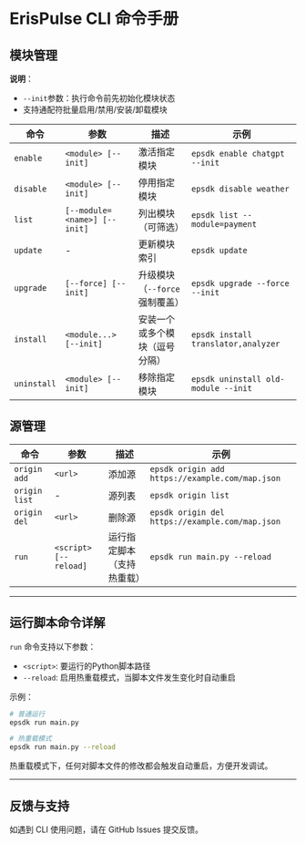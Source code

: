 # ErisPulse CLI 命令手册

## 模块管理
**说明**：
- `--init`参数：执行命令前先初始化模块状态
- 支持通配符批量启用/禁用/安装/卸载模块

| 命令       | 参数                      | 描述                                  | 示例                          |
|------------|---------------------------|---------------------------------------|-------------------------------|
| `enable`   | `<module> [--init]`       | 激活指定模块                          | `epsdk enable chatgpt --init`       |
| `disable`  | `<module> [--init]`       | 停用指定模块                          | `epsdk disable weather`             |
| `list`     | `[--module=<name>] [--init]` | 列出模块（可筛选）                   | `epsdk list --module=payment`       |
| `update`   | -                         | 更新模块索引                           | `epsdk update`                      |
| `upgrade`  | `[--force] [--init]`      | 升级模块（`--force` 强制覆盖）        | `epsdk upgrade --force --init`      |
| `install`  | `<module...> [--init]`    | 安装一个或多个模块（逗号分隔）        | `epsdk install translator,analyzer` |
| `uninstall`| `<module> [--init]`       | 移除指定模块                          | `epsdk uninstall old-module --init` |

## 源管理
| 命令 | 参数 | 描述 | 示例 |
|------|------|------|------|
| `origin add` | `<url>` | 添加源 | `epsdk origin add https://example.com/map.json` |
| `origin list` | - | 源列表 | `epsdk origin list` |
| `origin del` | `<url>` | 删除源 | `epsdk origin del https://example.com/map.json` |
| `run` | `<script> [--reload]` | 运行指定脚本（支持热重载） | `epsdk run main.py --reload` |

---

## 运行脚本命令详解

`run` 命令支持以下参数：

- `<script>`: 要运行的Python脚本路径
- `--reload`: 启用热重载模式，当脚本文件发生变化时自动重启

示例：
```bash
# 普通运行
epsdk run main.py

# 热重载模式
epsdk run main.py --reload
```

热重载模式下，任何对脚本文件的修改都会触发自动重启，方便开发调试。

---

## 反馈与支持
如遇到 CLI 使用问题，请在 GitHub Issues 提交反馈。
